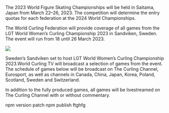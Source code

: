The 2023 World Figure Skating Championships will be held in Saitama, Japan from March 22–26, 2023. The competition will determine the entry quotas for each federation at the 2024 World Championships.

The World Curling Federation will provide coverage of all games from the LGT World Women’s Curling Championship 2023 in Sandviken, Sweden. The event will run from 18 until 26 March 2023.

<a href="https://watchonline4khd.com/curling/"><img src="https://i.postimg.cc/BvFpNs5t/golf-button.png" /></a>

Sweden’s Sandviken set to host LGT World Women’s Curling Championship 2023.World Curling TV will broadcast a selection of games from the event. The schedule of games below will be broadcast on The Curling Channel, Eurosport, as well as channels in Canada, China, Japan, Korea, Poland, Scotland, Sweden and Switzerland.

In addition to the fully produced games, all games will be livestreamed on The Curling Channel with or without commentary.

npm version patch npm publish
ftghfg
